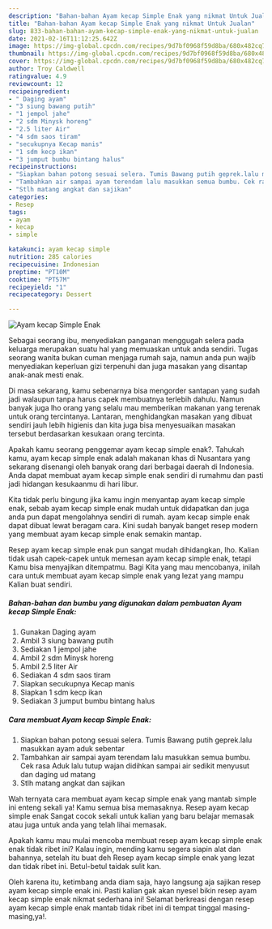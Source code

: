 ```yaml
---
description: "Bahan-bahan Ayam kecap Simple Enak yang nikmat Untuk Jualan"
title: "Bahan-bahan Ayam kecap Simple Enak yang nikmat Untuk Jualan"
slug: 833-bahan-bahan-ayam-kecap-simple-enak-yang-nikmat-untuk-jualan
date: 2021-02-16T11:12:25.642Z
image: https://img-global.cpcdn.com/recipes/9d7bf0968f59d8ba/680x482cq70/ayam-kecap-simple-enak-foto-resep-utama.jpg
thumbnail: https://img-global.cpcdn.com/recipes/9d7bf0968f59d8ba/680x482cq70/ayam-kecap-simple-enak-foto-resep-utama.jpg
cover: https://img-global.cpcdn.com/recipes/9d7bf0968f59d8ba/680x482cq70/ayam-kecap-simple-enak-foto-resep-utama.jpg
author: Troy Caldwell
ratingvalue: 4.9
reviewcount: 12
recipeingredient:
- " Daging ayam"
- "3 siung bawang putih"
- "1 jempol jahe"
- "2 sdm Minysk horeng"
- "2.5 liter Air"
- "4 sdm saos tiram"
- "secukupnya Kecap manis"
- "1 sdm kecp ikan"
- "3 jumput bumbu bintang halus"
recipeinstructions:
- "Siapkan bahan potong sesuai selera. Tumis Bawang putih geprek.lalu masukkan ayam aduk sebentar"
- "Tambahkan air sampai ayam terendam lalu masukkan semua bumbu. Cek rasa Aduk lalu tutup wajan didihkan sampai air sedikit menyusut dan daging ud matang"
- "Stlh matang angkat dan sajikan"
categories:
- Resep
tags:
- ayam
- kecap
- simple

katakunci: ayam kecap simple 
nutrition: 285 calories
recipecuisine: Indonesian
preptime: "PT10M"
cooktime: "PT57M"
recipeyield: "1"
recipecategory: Dessert

---
```



![Ayam kecap Simple Enak](https://img-global.cpcdn.com/recipes/9d7bf0968f59d8ba/680x482cq70/ayam-kecap-simple-enak-foto-resep-utama.jpg)

Sebagai seorang ibu, menyediakan panganan menggugah selera pada keluarga merupakan suatu hal yang memuaskan untuk anda sendiri. Tugas seorang  wanita bukan cuman menjaga rumah saja, namun anda pun wajib menyediakan keperluan gizi terpenuhi dan juga masakan yang disantap anak-anak mesti enak.

Di masa  sekarang, kamu sebenarnya bisa mengorder santapan yang sudah jadi walaupun tanpa harus capek membuatnya terlebih dahulu. Namun banyak juga lho orang yang selalu mau memberikan makanan yang terenak untuk orang tercintanya. Lantaran, menghidangkan masakan yang dibuat sendiri jauh lebih higienis dan kita juga bisa menyesuaikan masakan tersebut berdasarkan kesukaan orang tercinta. 



Apakah kamu seorang penggemar ayam kecap simple enak?. Tahukah kamu, ayam kecap simple enak adalah makanan khas di Nusantara yang sekarang disenangi oleh banyak orang dari berbagai daerah di Indonesia. Anda dapat membuat ayam kecap simple enak sendiri di rumahmu dan pasti jadi hidangan kesukaanmu di hari libur.

Kita tidak perlu bingung jika kamu ingin menyantap ayam kecap simple enak, sebab ayam kecap simple enak mudah untuk didapatkan dan juga anda pun dapat mengolahnya sendiri di rumah. ayam kecap simple enak dapat dibuat lewat beragam cara. Kini sudah banyak banget resep modern yang membuat ayam kecap simple enak semakin mantap.

Resep ayam kecap simple enak pun sangat mudah dihidangkan, lho. Kalian tidak usah capek-capek untuk memesan ayam kecap simple enak, tetapi Kamu bisa menyajikan ditempatmu. Bagi Kita yang mau mencobanya, inilah cara untuk membuat ayam kecap simple enak yang lezat yang mampu Kalian buat sendiri.

<!--inarticleads1-->

##### Bahan-bahan dan bumbu yang digunakan dalam pembuatan Ayam kecap Simple Enak:

1. Gunakan  Daging ayam
1. Ambil 3 siung bawang putih
1. Sediakan 1 jempol jahe
1. Ambil 2 sdm Minysk horeng
1. Ambil 2.5 liter Air
1. Sediakan 4 sdm saos tiram
1. Siapkan secukupnya Kecap manis
1. Siapkan 1 sdm kecp ikan
1. Sediakan 3 jumput bumbu bintang halus




<!--inarticleads2-->

##### Cara membuat Ayam kecap Simple Enak:

1. Siapkan bahan potong sesuai selera. Tumis Bawang putih geprek.lalu masukkan ayam aduk sebentar
1. Tambahkan air sampai ayam terendam lalu masukkan semua bumbu. Cek rasa Aduk lalu tutup wajan didihkan sampai air sedikit menyusut dan daging ud matang
1. Stlh matang angkat dan sajikan




Wah ternyata cara membuat ayam kecap simple enak yang mantab simple ini enteng sekali ya! Kamu semua bisa memasaknya. Resep ayam kecap simple enak Sangat cocok sekali untuk kalian yang baru belajar memasak atau juga untuk anda yang telah lihai memasak.

Apakah kamu mau mulai mencoba membuat resep ayam kecap simple enak enak tidak ribet ini? Kalau ingin, mending kamu segera siapin alat dan bahannya, setelah itu buat deh Resep ayam kecap simple enak yang lezat dan tidak ribet ini. Betul-betul taidak sulit kan. 

Oleh karena itu, ketimbang anda diam saja, hayo langsung aja sajikan resep ayam kecap simple enak ini. Pasti kalian gak akan nyesel bikin resep ayam kecap simple enak nikmat sederhana ini! Selamat berkreasi dengan resep ayam kecap simple enak mantab tidak ribet ini di tempat tinggal masing-masing,ya!.

